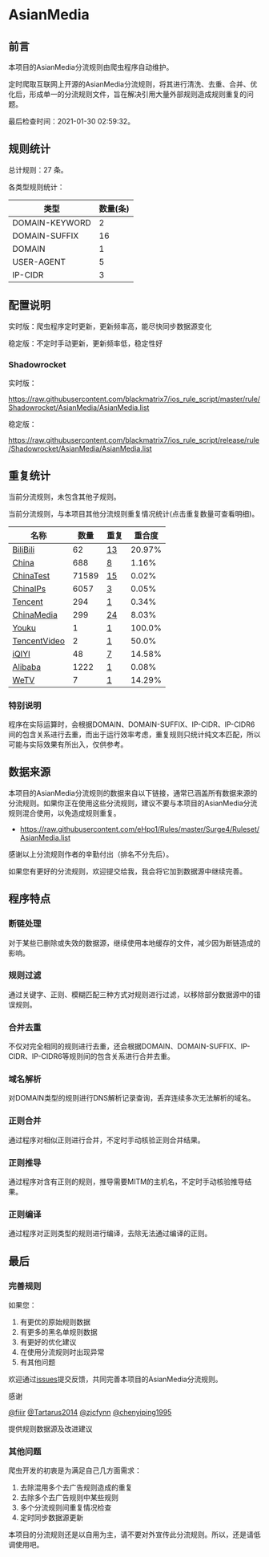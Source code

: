 # AsianMedia

## 前言

本项目的AsianMedia分流规则由爬虫程序自动维护。

定时爬取互联网上开源的AsianMedia分流规则，将其进行清洗、去重、合并、优化后，形成单一的分流规则文件，旨在解决引用大量外部规则造成规则重复的问题。



最后检查时间：2021-01-30 02:59:32。

## 规则统计

总计规则：27 条。

各类型规则统计：

| 类型 | 数量(条) |
| ---- | ---- |
| DOMAIN-KEYWORD | 2 |
| DOMAIN-SUFFIX | 16 |
| DOMAIN | 1 |
| USER-AGENT | 5 |
| IP-CIDR | 3 |
## 配置说明

实时版：爬虫程序定时更新，更新频率高，能尽快同步数据源变化

稳定版：不定时手动更新，更新频率低，稳定性好

### Shadowrocket 
实时版：

https://raw.githubusercontent.com/blackmatrix7/ios_rule_script/master/rule/Shadowrocket/AsianMedia/AsianMedia.list

稳定版：

https://raw.githubusercontent.com/blackmatrix7/ios_rule_script/release/rule/Shadowrocket/AsianMedia/AsianMedia.list

## 重复统计


当前分流规则，未包含其他子规则。


当前分流规则，与本项目其他分流规则重复情况统计(点击重复数量可查看明细)。



| 名称 | 数量 | 重复 | 重合度 |
| ---- | ---- | ---- | ------ |
|  [BiliBili](https://github.com/blackmatrix7/ios_rule_script/tree/master/rule/Shadowrocket/BiliBili)    | 62   | [13](https://raw.githubusercontent.com/blackmatrix7/ios_rule_script/master/rule/Shadowrocket/AsianMedia/AsianMedia_Repeat.list)   |   20.97% |
|  [China](https://github.com/blackmatrix7/ios_rule_script/tree/master/rule/Shadowrocket/China)    | 688   | [8](https://raw.githubusercontent.com/blackmatrix7/ios_rule_script/master/rule/Shadowrocket/AsianMedia/AsianMedia_Repeat.list)   |   1.16% |
|  [ChinaTest](https://github.com/blackmatrix7/ios_rule_script/tree/master/rule/Shadowrocket/ChinaTest)    | 71589   | [15](https://raw.githubusercontent.com/blackmatrix7/ios_rule_script/master/rule/Shadowrocket/AsianMedia/AsianMedia_Repeat.list)   |   0.02% |
|  [ChinaIPs](https://github.com/blackmatrix7/ios_rule_script/tree/master/rule/Shadowrocket/ChinaIPs)    | 6057   | [3](https://raw.githubusercontent.com/blackmatrix7/ios_rule_script/master/rule/Shadowrocket/AsianMedia/AsianMedia_Repeat.list)   |   0.05% |
|  [Tencent](https://github.com/blackmatrix7/ios_rule_script/tree/master/rule/Shadowrocket/Tencent)    | 294   | [1](https://raw.githubusercontent.com/blackmatrix7/ios_rule_script/master/rule/Shadowrocket/AsianMedia/AsianMedia_Repeat.list)   |   0.34% |
|  [ChinaMedia](https://github.com/blackmatrix7/ios_rule_script/tree/master/rule/Shadowrocket/ChinaMedia)    | 299   | [24](https://raw.githubusercontent.com/blackmatrix7/ios_rule_script/master/rule/Shadowrocket/AsianMedia/AsianMedia_Repeat.list)   |   8.03% |
|  [Youku](https://github.com/blackmatrix7/ios_rule_script/tree/master/rule/Shadowrocket/Youku)    | 1   | [1](https://raw.githubusercontent.com/blackmatrix7/ios_rule_script/master/rule/Shadowrocket/AsianMedia/AsianMedia_Repeat.list)   |   100.0% |
|  [TencentVideo](https://github.com/blackmatrix7/ios_rule_script/tree/master/rule/Shadowrocket/TencentVideo)    | 2   | [1](https://raw.githubusercontent.com/blackmatrix7/ios_rule_script/master/rule/Shadowrocket/AsianMedia/AsianMedia_Repeat.list)   |   50.0% |
|  [iQIYI](https://github.com/blackmatrix7/ios_rule_script/tree/master/rule/Shadowrocket/iQIYI)    | 48   | [7](https://raw.githubusercontent.com/blackmatrix7/ios_rule_script/master/rule/Shadowrocket/AsianMedia/AsianMedia_Repeat.list)   |   14.58% |
|  [Alibaba](https://github.com/blackmatrix7/ios_rule_script/tree/master/rule/Shadowrocket/Alibaba)    | 1222   | [1](https://raw.githubusercontent.com/blackmatrix7/ios_rule_script/master/rule/Shadowrocket/AsianMedia/AsianMedia_Repeat.list)   |   0.08% |
|  [WeTV](https://github.com/blackmatrix7/ios_rule_script/tree/master/rule/Shadowrocket/WeTV)    | 7   | [1](https://raw.githubusercontent.com/blackmatrix7/ios_rule_script/master/rule/Shadowrocket/AsianMedia/AsianMedia_Repeat.list)   |   14.29% |
### 特别说明
程序在实际运算时，会根据DOMAIN、DOMAIN-SUFFIX、IP-CIDR、IP-CIDR6间的包含关系进行去重，而出于运行效率考虑，重复规则只统计纯文本匹配，所以可能与实际效果有所出入，仅供参考。

## 数据来源

本项目的AsianMedia分流规则的数据来自以下链接，通常已涵盖所有数据来源的分流规则。如果你正在使用这些分流规则，建议不要与本项目的AsianMedia分流规则混合使用，以免造成规则重复。

- https://raw.githubusercontent.com/eHpo1/Rules/master/Surge4/Ruleset/AsianMedia.list


感谢以上分流规则作者的辛勤付出（排名不分先后）。

如果您有更好的分流规则，欢迎提交给我，我会将它加到数据源中继续完善。

## 程序特点

### 断链处理

对于某些已删除或失效的数据源，继续使用本地缓存的文件，减少因为断链造成的影响。

### 规则过滤

通过关键字、正则、模糊匹配三种方式对规则进行过滤，以移除部分数据源中的错误规则。

### 合并去重

不仅对完全相同的规则进行去重，还会根据DOMAIN、DOMAIN-SUFFIX、IP-CIDR、IP-CIDR6等规则间的包含关系进行合并去重。

### 域名解析

对DOMAIN类型的规则进行DNS解析记录查询，丢弃连续多次无法解析的域名。

### 正则合并

通过程序对相似正则进行合并，不定时手动核验正则合并结果。

### 正则推导

通过程序对含有正则的规则，推导需要MITM的主机名，不定时手动核验推导结果。

### 正则编译

通过程序对正则类型的规则进行编译，去除无法通过编译的正则。

## 最后

### 完善规则

如果您：

1. 有更优的原始规则数据
2. 有更多的黑名单规则数据
3. 有更好的优化建议
4. 在使用分流规则时出现异常
5. 有其他问题

欢迎通过[issues](https://github.com/blackmatrix7/ios_rule_script/issues/new)提交反馈，共同完善本项目的AsianMedia分流规则。

感谢

[@fiiir](https://github.com/fiiir) [@Tartarus2014](https://github.com/Tartarus2014) [@zjcfynn](https://github.com/zjcfynn) [@chenyiping1995](https://github.com/chenyiping1995) 

提供规则数据源及改进建议

### 其他问题

爬虫开发的初衷是为满足自己几方面需求：

1. 去除混用多个去广告规则造成的重复
2. 去除多个去广告规则中某些规则
3. 多个分流规则间重复情况检查
4. 定时同步数据源更新

本项目的分流规则还是以自用为主，请不要对外宣传此分流规则。所以，还是请低调使用吧。